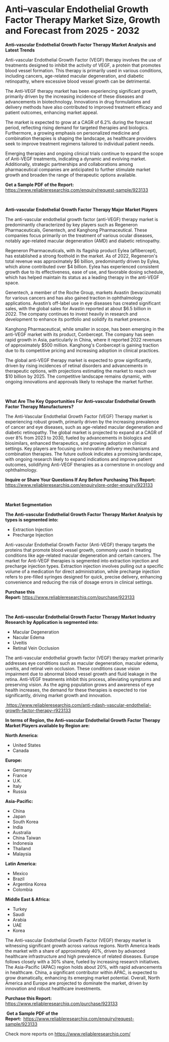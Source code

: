 <p><h1>Anti–vascular Endothelial Growth Factor Therapy Market Size, Growth and Forecast from 2025 - 2032</h1></p><p><strong>Anti–vascular Endothelial Growth Factor Therapy Market Analysis and Latest Trends</strong></p>
<p><p>Anti-vascular Endothelial Growth Factor (VEGF) therapy involves the use of treatments designed to inhibit the activity of VEGF, a protein that promotes blood vessel formation. This therapy is primarily used in various conditions, including cancers, age-related macular degeneration, and diabetic retinopathy, where excessive blood vessel growth can be detrimental. </p><p>The Anti-VEGF therapy market has been experiencing significant growth, primarily driven by the increasing incidence of these diseases and advancements in biotechnology. Innovations in drug formulations and delivery methods have also contributed to improved treatment efficacy and patient outcomes, enhancing market appeal. </p><p>The market is expected to grow at a CAGR of 6.2% during the forecast period, reflecting rising demand for targeted therapies and biologics. Furthermore, a growing emphasis on personalized medicine and combination therapies is shaping the landscape, as healthcare providers seek to improve treatment regimens tailored to individual patient needs. </p><p>Emerging therapies and ongoing clinical trials continue to expand the scope of Anti-VEGF treatments, indicating a dynamic and evolving market. Additionally, strategic partnerships and collaborations among pharmaceutical companies are anticipated to further stimulate market growth and broaden the range of therapeutic options available.</p></p>
<p><strong>Get a Sample PDF of the Report:&nbsp;</strong> <a href="https://www.reliableresearchiq.com/enquiry/request-sample/923133?utm_campaign=2761&utm_medium=2&utm_source=Github&utm_content=ia&utm_term=21032025&utm_id=antivascular-endothelial-growth-factor-therapy">https://www.reliableresearchiq.com/enquiry/request-sample/923133</a></p>
<p>&nbsp;</p>
<p><strong>Anti–vascular Endothelial Growth Factor Therapy Major Market Players</strong></p>
<p><p>The anti-vascular endothelial growth factor (anti-VEGF) therapy market is predominantly characterized by key players such as Regeneron Pharmaceuticals, Genentech, and Kanghong Pharmaceutical. These companies focus primarily on the treatment of various ocular diseases, notably age-related macular degeneration (AMD) and diabetic retinopathy.</p><p>Regeneron Pharmaceuticals, with its flagship product Eylea (aflibercept), has established a strong foothold in the market. As of 2022, Regeneron's total revenue was approximately $6 billion, predominantly driven by Eylea, which alone contributed over $4 billion. Eylea has experienced consistent growth due to its effectiveness, ease of use, and favorable dosing schedule, which has helped maintain its status as a leading therapy in the anti-VEGF space.</p><p>Genentech, a member of the Roche Group, markets Avastin (bevacizumab) for various cancers and has also gained traction in ophthalmology applications. Avastin’s off-label use in eye diseases has created significant sales, with the global sales for Avastin reported at about $6.5 billion in 2022. The company continues to invest heavily in research and development to enhance its portfolio and solidify its market presence.</p><p>Kanghong Pharmaceutical, while smaller in scope, has been emerging in the anti-VEGF market with its product, Conbercept. The company has seen rapid growth in Asia, particularly in China, where it reported 2022 revenues of approximately $500 million. Kanghong's Conbercept is gaining traction due to its competitive pricing and increasing adoption in clinical practices.</p><p>The global anti-VEGF therapy market is expected to grow significantly, driven by rising incidences of retinal disorders and advancements in therapeutic options, with projections estimating the market to reach over $10 billion by 2025. The competitive landscape remains dynamic, with ongoing innovations and approvals likely to reshape the market further.</p></p>
<p>&nbsp;</p>
<p><strong>What Are The Key Opportunities For Anti–vascular Endothelial Growth Factor Therapy Manufacturers?</strong></p>
<p><p>The Anti-Vascular Endothelial Growth Factor (VEGF) Therapy market is experiencing robust growth, primarily driven by the increasing prevalence of cancer and eye diseases, such as age-related macular degeneration and diabetic retinopathy. The global market is projected to expand at a CAGR of over 8% from 2023 to 2030, fueled by advancements in biologics and biosimilars, enhanced therapeutics, and growing adoption in clinical settings. Key players are focusing on innovative delivery mechanisms and combination therapies. The future outlook indicates a promising landscape, with ongoing research likely to expand indications and improve patient outcomes, solidifying Anti-VEGF therapies as a cornerstone in oncology and ophthalmology.</p></p>
<p><strong>Inquire or Share Your Questions If Any Before Purchasing This Report:</strong> <a href="https://www.reliableresearchiq.com/enquiry/pre-order-enquiry/923133?utm_campaign=2761&utm_medium=2&utm_source=Github&utm_content=ia&utm_term=21032025&utm_id=antivascular-endothelial-growth-factor-therapy">https://www.reliableresearchiq.com/enquiry/pre-order-enquiry/923133</a></p>
<p>&nbsp;</p>
<p><strong>Market Segmentation</strong></p>
<p><strong>The Anti–vascular Endothelial Growth Factor Therapy Market Analysis by types is segmented into:</strong></p>
<p><ul><li>Extraction Injection</li><li>Precharge Injection</li></ul></p>
<p><p>Anti-vascular Endothelial Growth Factor (Anti-VEGF) therapy targets the proteins that promote blood vessel growth, commonly used in treating conditions like age-related macular degeneration and certain cancers. The market for Anti-VEGF therapies is segmented into extraction injection and precharge injection types. Extraction injection involves pulling out a specific volume of a medication for direct administration, while precharge injection refers to pre-filled syringes designed for quick, precise delivery, enhancing convenience and reducing the risk of dosage errors in clinical settings.</p></p>
<p><strong>Purchase this Report:&nbsp;</strong><a href="https://www.reliableresearchiq.com/purchase/923133?utm_campaign=2761&utm_medium=2&utm_source=Github&utm_content=ia&utm_term=21032025&utm_id=antivascular-endothelial-growth-factor-therapy">https://www.reliableresearchiq.com/purchase/923133</a></p>
<p>&nbsp;</p>
<p><strong>The Anti–vascular Endothelial Growth Factor Therapy Market Industry Research by Application is segmented into:</strong></p>
<p><ul><li>Macular Degeneration</li><li>Nacular Edema</li><li>Uveitis</li><li>Retinal Vein Occlusion</li></ul></p>
<p><p>The anti-vascular endothelial growth factor (VEGF) therapy market primarily addresses eye conditions such as macular degeneration, macular edema, uveitis, and retinal vein occlusion. These conditions cause vision impairment due to abnormal blood vessel growth and fluid leakage in the retina. Anti-VEGF treatments inhibit this process, alleviating symptoms and preserving vision. As the aging population grows and awareness of eye health increases, the demand for these therapies is expected to rise significantly, driving market growth and innovation.</p></p>
<p><a href="https://www.reliableresearchiq.com/anti-ndash-vascular-endothelial-growth-factor-therapy-r923133?utm_campaign=2761&utm_medium=2&utm_source=Github&utm_content=ia&utm_term=21032025&utm_id=antivascular-endothelial-growth-factor-therapy">&nbsp;https://www.reliableresearchiq.com/anti-ndash-vascular-endothelial-growth-factor-therapy-r923133</a></p>
<p><strong>In terms of Region, the Anti–vascular Endothelial Growth Factor Therapy Market Players available by Region are:</strong></p>
<p>
    <p> <strong> North America: </strong>
        <ul>
            <li>United States</li>
            <li>Canada</li>
        </ul>
        </p> 
    <p> <strong> Europe: </strong>
        <ul>
            <li>Germany</li>
            <li>France</li>
            <li>U.K.</li>
            <li>Italy</li>
            <li>Russia</li>
        </ul>
        </p> 
    <p> <strong> Asia-Pacific: </strong>
        <ul>
            <li>China</li>
            <li>Japan</li>
            <li>South Korea</li>
            <li>India</li>
            <li>Australia</li>
            <li>China Taiwan</li>
            <li>Indonesia</li>
            <li>Thailand</li>
            <li>Malaysia</li>
        </ul>
        </p> 
    <p> <strong> Latin America: </strong>
        <ul>
            <li>Mexico</li>
            <li>Brazil</li>
            <li>Argentina Korea</li>
            <li>Colombia</li>
        </ul>
        </p> 
    <p> <strong> Middle East & Africa: </strong>
        <ul>
            <li>Turkey</li>
            <li>Saudi</li>
            <li>Arabia</li>
            <li>UAE</li>
            <li>Korea</li>
        </ul>
    </p>
    </p>
<p><p>The Anti-vascular Endothelial Growth Factor (VEGF) therapy market is witnessing significant growth across various regions. North America leads the market with a share of approximately 40%, driven by advanced healthcare infrastructure and high prevalence of related diseases. Europe follows closely with a 30% share, fueled by increasing research initiatives. The Asia-Pacific (APAC) region holds about 20%, with rapid advancements in healthcare. China, a significant contributor within APAC, is expected to grow dramatically, enhancing its emerging market potential. Overall, North America and Europe are projected to dominate the market, driven by innovation and robust healthcare investments.</p></p>
<p><strong>Purchase this Report: </strong><a href="https://www.reliableresearchiq.com/purchase/923133?utm_campaign=2761&utm_medium=2&utm_source=Github&utm_content=ia&utm_term=21032025&utm_id=antivascular-endothelial-growth-factor-therapy">https://www.reliableresearchiq.com/purchase/923133</a></p>
<p>&nbsp;<strong>Get a Sample PDF of the Report:&nbsp;&nbsp;</strong><a href="https://www.reliableresearchiq.com/enquiry/request-sample/923133?utm_campaign=2761&utm_medium=2&utm_source=Github&utm_content=ia&utm_term=21032025&utm_id=antivascular-endothelial-growth-factor-therapy">https://www.reliableresearchiq.com/enquiry/request-sample/923133</a></p>
<p><strong></strong></p>
<p>Check more reports on <a href="https://www.reliableresearchiq.com/?utm_campaign=2761&utm_medium=2&utm_source=Github&utm_content=ia&utm_term=21032025&utm_id=antivascular-endothelial-growth-factor-therapy">https://www.reliableresearchiq.com/</a></p>